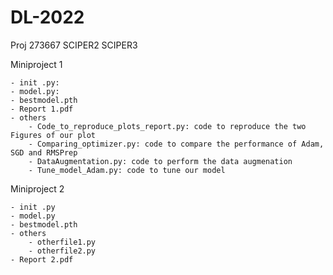 # DL-2022
Proj 273667 SCIPER2 SCIPER3

Miniproject 1

    - init .py:
    - model.py: 
    - bestmodel.pth
    - Report 1.pdf
    - others
        - Code_to_reproduce_plots_report.py: code to reproduce the two Figures of our plot
        - Comparing_optimizer.py: code to compare the performance of Adam, SGD and RMSPrep
        - DataAugmentation.py: code to perform the data augmenation
        - Tune_model_Adam.py: code to tune our model

Miniproject 2

    - init .py
    - model.py
    - bestmodel.pth
    - others
        - otherfile1.py
        - otherfile2.py
    - Report 2.pdf
